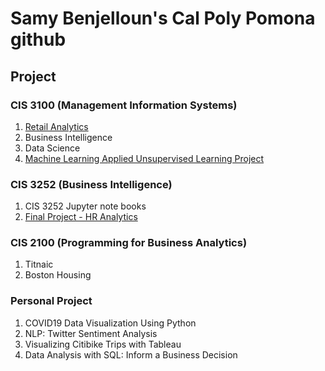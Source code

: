 # Samy Benjelloun's Cal Poly Pomona github
## Project
### CIS 3100 (Management Information Systems)
1. [Retail Analytics](Samy_Benjelloun_Project_5_6,_3100_ulta_quartiles.ipynb)
2. Business Intelligence
3. Data Science
4. [Machine Learning Applied Unsupervised Learning Project](Samy_Benjelloun_commodity_clusters_+_plotly.ipynb)

### CIS 3252 (Business Intelligence)
1. CIS 3252 Jupyter note books
2. [Final Project - HR Analytics](Final_Project_Benjelloun_Samy.ipynb)

### CIS 2100 (Programming for Business Analytics)
1. Titnaic
2. Boston Housing

### Personal Project 
1. COVID19 Data Visualization Using Python
2. NLP: Twitter Sentiment Analysis
3. Visualizing Citibike Trips with Tableau
4. Data Analysis with SQL: Inform a Business Decision
